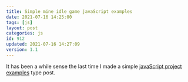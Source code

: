 ```yaml
---
title: Simple mine idle game javaScript examples
date: 2021-07-16 14:25:00
tags: [js]
layout: post
categories: js
id: 912
updated: 2021-07-16 14:27:09
version: 1.1
---
```


It has been a while sense the last time I made a simple [javaScript project examples](/2021/04/02/js-javascript-example/) type post.

<!-- more -->

